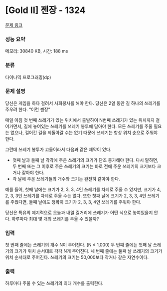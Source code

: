 # [Gold II] 젠장 - 1324 

[문제 링크](https://www.acmicpc.net/problem/1324) 

### 성능 요약

메모리: 30840 KB, 시간: 188 ms

### 분류

다이나믹 프로그래밍(dp)

### 문제 설명

<p>당신은 게임을 하다 걸려서 사회봉사를 해야 한다. 당신은 2일 동안 길 하나의 쓰레기를 주우려 한다. “이런 젠장”</p>

<p>매일 아침 첫 번째 쓰레기가 있는 위치에서 출발하여 N번째 쓰레기가 있는 위치까지 걸어가면서, 길에 놓여있는 쓰레기를 쓰레기 봉투에 담아야 한다. 모든 쓰레기를 주울 필요는 없으나, 걸어간 길을 되돌아갈 수는 없기 때문에 쓰레기는 항상 위치 순으로 주워야 한다.</p>

<p>그런데 쓰레기 봉투가 고물이라서 다음과 같은 제약이 있다.</p>

<ul>
	<li>첫째 날과 둘째 날 각각에 주운 쓰레기의 크기가 단조 증가해야 한다. 다시 말하면, 두 번째 또는 그 이후로 주운 쓰레기의 크기는 바로 전에 주운 쓰레기의 크기보다 크거나 같아야 한다.</li>
	<li>각 날에 주운 쓰레기들의 개수와 크기는 완전히 같아야 한다.</li>
</ul>

<p>예를 들어, 첫째 날에는 크기가 2, 3, 3, 4인 쓰레기를 차례로 주울 수 있지만, 크기가 4, 2, 3, 3인 쓰레기를 차례로 주울 수는 없다. 또한 첫째 날에 크기가 2, 3, 3, 4인 쓰레기를 주웠다면, 둘째 날에도 정확히 크기가 2, 3, 3, 4인 쓰레기를 주워야 한다.</p>

<p>당신은 특유의 예지력으로 오늘과 내일 길거리에 쓰레기가 어떤 식으로 놓여있을지 안다. 하루마다 최대 몇 개의 쓰레기를 주울 수 있을까?</p>

### 입력 

 <p>첫 번째 줄에는 쓰레기의 개수 N이 주어진다. (N ≤ 1,000) 두 번째 줄에는 첫째 날 쓰레기의 크기가 위치 순서대로 각각 N개 주어진다. 세 번째 줄에는 둘째 날 쓰레기의 크기가 위치 순서대로 주어진다. 쓰레기의 크기는 50,000보다 작거나 같은 자연수이다.</p>

### 출력 

 <p>하루마다 주울 수 있는 쓰레기의 최대 개수를 출력한다.</p>

